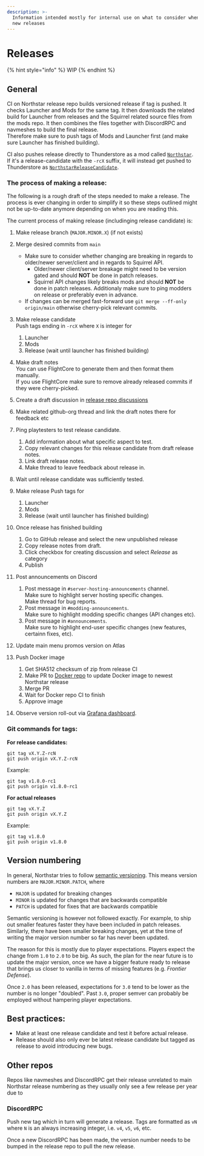 ```yaml
---
description: >-
  Information intended mostly for internal use on what to consider when making
  new releases
---
```


# Releases

{% hint style="info" %}
WIP
{% endhint %}

## General

CI on Northstar release repo builds versioned release if tag is pushed. It checks Launcher and Mods for the same tag.
It then downloads the related build for Launcher from releases and the Squirrel related source files from the mods repo.
It then combines the files together with DiscordRPC and navmeshes to build the final release. \
Therefore make sure to push tags of Mods and Launcher first (and make sure Launcher has finished building).

CI also pushes release directly to Thunderstore as a mod called [`Northstar`](https://northstar.thunderstore.io/package/northstar/Northstar/). \
If it's a release-candidate with the `-rcX` suffix, it will instead get pushed to Thunderstore as [`NorthstarReleaseCandidate`](https://northstar.thunderstore.io/package/northstar/NorthstarReleaseCandidate/).

### The process of making a release:

The following is a rough draft of the steps needed to make a release.
The process is ever changing in order to simplify it so these steps outlined might not be up-to-date anymore depending on when you are reading this.

The current process of making release (includinging release candidate) is:

1. Make release branch (`MAJOR.MINOR.X`) (if not exists)

2. Merge desired commits from `main`
    - Make sure to consider whether changing are breaking in regards to older/newer server/client and in regards to Squirrel API.
      - Older/newer client/server breakage might need to be version gated and should **NOT** be done in patch releases.
      - Squirrel API changes likely breaks mods and should **NOT** be done in patch releases. Additionaly make sure to ping modders on release or preferably even in advance.
    - If changes can be merged fast-forward use `git merge --ff-only origin/main` otherwise cherry-pick relevant commits.

3. Make release candidate\
   Push tags ending in `-rcX` where `X` is integer for
    1. Launcher
    2. Mods
    3. Release (wait until launcher has finished building)

4. Make draft notes\
   You can use FlightCore to generate them and then format them manually.\
   If you use FlightCore make sure to remove already released commits if they were cherry-picked.

5. Create a draft discussion in [release repo discussions](https://github.com/R2Northstar/Northstar/discussions)

6. Make related github-org thread and link the draft notes there for feedback etc

7. Ping playtesters to test release candidate.
    1. Add information about what specific aspect to test.
    2. Copy relevant changes for this release candidate from draft release notes.
    3. Link draft release notes.
    4. Make thread to leave feedback about release in.

8. Wait until release candidate was sufficiently tested.

9. Make release
   Push tags for
    1. Launcher
    2. Mods
    3. Release (wait until launcher has finished building)

10. Once release has finished building
    1. Go to GitHub release and select the new unpublished release
    2. Copy release notes from draft.
    3. Click checkbox for creating discussion and select _Release_ as category
    4. Publish

11. Post announcements on Discord
    1. Post message in `#server-hosting-announcements` channel.\
       Make sure to highlight server hosting specific changes.\
       Make thread for bug reports.
    2. Post message in `#modding-announcements`.\
       Make sure to highlight modding specific changes (API changes etc).
    3. Post message in `#announcements`.\
       Make sure to highlight end-user specific changes (new features, certainn fixes, etc).


12. Update main menu promos version on Atlas

13. Push Docker image
    1. Get SHA512 checksum of zip from release CI
    2. Make PR to [Docker repo](https://github.com/pg9182/northstar-dedicated) to update Docker image to newest Northstar release
    3. Merge PR
    4. Wait for Docker repo CI to finish
    5. Approve image

14. Observe version roll-out via [Grafana dashboard](https://northstar-stats.frontier.tf/).

### Git commands for tags:

**For release candidates:**

```
git tag vX.Y.Z-rcN
git push origin vX.Y.Z-rcN
```

Example:

```
git tag v1.8.0-rc1
git push origin v1.8.0-rc1
```

**For actual releases**

```
git tag vX.Y.Z
git push origin vX.Y.Z
```

Example:

```
git tag v1.8.0
git push origin v1.8.0
```

## Version numbering

In general, Northstar tries to follow [semantic versioning](https://semver.org/). This means version numbers are `MAJOR.MINOR.PATCH`, where

- `MAJOR` is updated for breaking changes
- `MINOR` is updated for changes that are backwards compatible
- `PATCH` is updated for fixes that are backwards compatible

Semantic versioning is however not followed exactly. For example, to ship out smaller features faster they have been included in patch releases. Similarly, there have been smaller breaking changes, yet at the time of writing the major version number so far has never been updated.

The reason for this is mostly due to player expectations. Players expect the change from `1.0` to `2.0` to be big. As such, the plan for the near future is to update the major version, once we have a bigger feature ready to release that brings us closer to vanilla in terms of missing features (e.g. _Frontier Defense_).

Once `2.0` has been released, expectations for `3.0` tend to be lower as the number is no longer "doubled". Past `3.0`, proper semver can probably be employed without hampering player expectations.


## Best practices:

- Make at least one release candidate and test it before actual release.
- Release should also only ever be latest release candidate but tagged as release to avoid introducing new bugs.


## Other repos

Repos like navmeshes and DiscordRPC get their release unrelated to main Northstar release numbering as they usually only see a few release per year due to 


### DiscordRPC

Push new tag which in turn will generate a release. Tags are formatted as `vN` where `N` is an always increasing integer, i.e. `v4`, `v5`, `v6`, etc.

Once a new DiscordRPC has been made, the version number needs to be bumped in the release repo to pull the new release.
